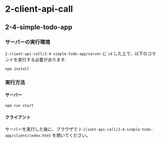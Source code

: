 # 2-client-api-call
## 2-4-simple-todo-app
### サーバーの実行環境
`2-client-api-call/2-4-simple-todo-app/server` に `cd` した上で、以下のコマンドを実行する必要があります:
```bash
npm install
```

### 実行方法
#### サーバー
```bash
npm run start
```

#### クライアント
サーバーを実行した後に、ブラウザで `2-client-api-call/2-4-simple-todo-app/client/index.html` を開いてください。

